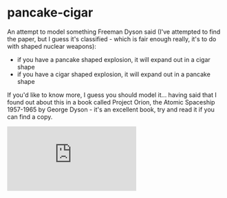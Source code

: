 pancake-cigar
=============

An attempt to model something Freeman Dyson said (I've attempted  to find the paper, but I guess it's classified - which is fair enough really, it's to do with shaped nuclear weapons):

* if you have a pancake shaped explosion, it will expand out in a cigar shape
* if you have a cigar shaped explosion, it will expand out in a pancake shape

If you'd like to know more, I guess you should model it... having said that I found out about this in a book called Project Orion, the Atomic Spaceship 1957-1965 by George Dyson - it's an excellent book, try and read it if you can find a copy.

![alt tag](https://github.com/hamishdickson/pancake-cigar/blob/master/images/dumb-implementation.pdf)